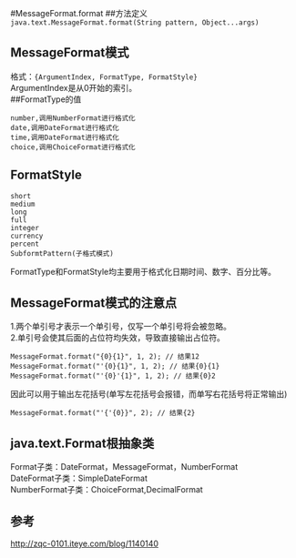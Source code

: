 #MessageFormat.format
##方法定义
`java.text.MessageFormat.format(String pattern, Object...args)`<br/>
## MessageFormat模式
格式：`{ArgumentIndex, FormatType, FormatStyle}`<Br/>
ArgumentIndex是从0开始的索引。<br/>
##FormatType的值
````
number,调用NumberFormat进行格式化
date,调用DateFormat进行格式化
time,调用DateFormat进行格式化
choice,调用ChoiceFormat进行格式化
````
## FormatStyle
````
short
medium
long
full
integer
currency
percent
SubformtPattern(子格式模式)
````
FormatType和FormatStyle均主要用于格式化日期时间、数字、百分比等。<br/>

## MessageFormat模式的注意点
1.两个单引号才表示一个单引号，仅写一个单引号将会被忽略。<Br/>
2.单引号会使其后面的占位符均失效，导致直接输出占位符。<br/>
````
MessageFormat.format("{0}{1}", 1, 2); // 结果12
MessageFormat.format("'{0}{1}", 1, 2); // 结果{0}{1}
MessageFormat.format("'{0}'{1}", 1, 2); // 结果{0}2
````
因此可以用于输出左花括号(单写左花括号会报错，而单写右花括号将正常输出)<br/>
````
MessageFormat.format("'{'{0}}", 2); // 结果{2}
````

## java.text.Format根抽象类
Format子类：DateFormat，MessageFormat，NumberFormat<br/>
DateFormat子类：SimpleDateFormat<Br/>
NumberFormat子类：ChoiceFormat,DecimalFormat<br/>


## 参考
http://zqc-0101.iteye.com/blog/1140140
